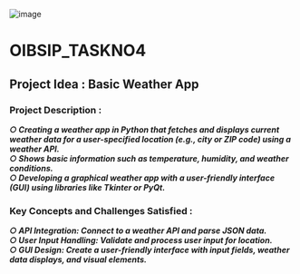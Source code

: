 ![image](https://github.com/Harshitha-Annam/OIBSIP_TASKNO3/assets/161489017/b0b16956-099b-4f13-adbd-22743ea64498)

# OIBSIP_TASKNO4
## Project Idea : Basic Weather App
### Project Description :
***○ Creating a weather app in Python that fetches and displays current weather data for a user-specified location (e.g., city or ZIP code) using a weather API.***<br>
***○ Shows basic information such as temperature, humidity, and weather conditions.***<br>
***○ Developing a graphical weather app with a user-friendly interface (GUI) using libraries like Tkinter or PyQt.***<br>
### Key Concepts and Challenges Satisfied :
***○ API Integration: Connect to a weather API and parse JSON data.***<br>
***○ User Input Handling: Validate and process user input for location.***<br>
***○ GUI Design: Create a user-friendly interface with input fields, weather data displays, and visual elements.***<br>



